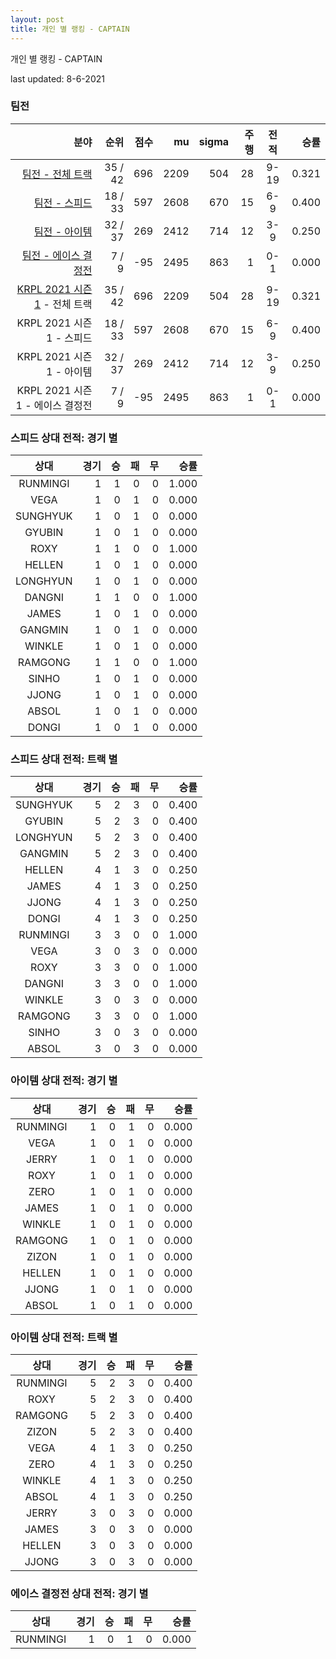 ```yaml
---
layout: post
title: 개인 별 랭킹 - CAPTAIN
---
```



개인 별 랭킹 - CAPTAIN


last updated: 8-6-2021


### 팀전

| 분야 | 순위 | 점수 | mu | sigma | 주행 | 전적 | 승률 |
|---:|---:|---:|---:|---:|---:|:---:|---:|
| [팀전 - 전체 트랙](../team-full) | 35 / 42 | 696 | 2209 | 504 | 28 | 9-19 | 0.321 |
| [팀전 - 스피드](../team-speed) | 18 / 33 | 597 | 2608 | 670 | 15 | 6-9 | 0.400 |
| [팀전 - 아이템](../team-item) | 32 / 37 | 269 | 2412 | 714 | 12 | 3-9 | 0.250 |
| [팀전 - 에이스 결정전](../team-ace) | 7 / 9 | -95 | 2495 | 863 | 1 | 0-1 | 0.000 |
| [KRPL 2021 시즌 1](../teams-t2021_1) - 전체 트랙 | 35 / 42 | 696 | 2209 | 504 | 28 | 9-19 | 0.321 |
| KRPL 2021 시즌 1 - 스피드 | 18 / 33 | 597 | 2608 | 670 | 15 | 6-9 | 0.400 |
| KRPL 2021 시즌 1 - 아이템 | 32 / 37 | 269 | 2412 | 714 | 12 | 3-9 | 0.250 |
| KRPL 2021 시즌 1 - 에이스 결정전 | 7 / 9 | -95 | 2495 | 863 | 1 | 0-1 | 0.000 |

### 스피드 상대 전적: 경기 별

| 상대 | 경기 | 승 | 패 | 무 | 승률 |
|:---:|---:|---:|---:|---:|---:|
| RUNMINGI | 1 | 1 | 0 | 0 | 1.000 |
| VEGA | 1 | 0 | 1 | 0 | 0.000 |
| SUNGHYUK | 1 | 0 | 1 | 0 | 0.000 |
| GYUBIN | 1 | 0 | 1 | 0 | 0.000 |
| ROXY | 1 | 1 | 0 | 0 | 1.000 |
| HELLEN | 1 | 0 | 1 | 0 | 0.000 |
| LONGHYUN | 1 | 0 | 1 | 0 | 0.000 |
| DANGNI | 1 | 1 | 0 | 0 | 1.000 |
| JAMES | 1 | 0 | 1 | 0 | 0.000 |
| GANGMIN | 1 | 0 | 1 | 0 | 0.000 |
| WINKLE | 1 | 0 | 1 | 0 | 0.000 |
| RAMGONG | 1 | 1 | 0 | 0 | 1.000 |
| SINHO | 1 | 0 | 1 | 0 | 0.000 |
| JJONG | 1 | 0 | 1 | 0 | 0.000 |
| ABSOL | 1 | 0 | 1 | 0 | 0.000 |
| DONGI | 1 | 0 | 1 | 0 | 0.000 |

### 스피드 상대 전적: 트랙 별

| 상대 | 경기 | 승 | 패 | 무 | 승률 |
|:---:|---:|---:|---:|---:|---:|
| SUNGHYUK | 5 | 2 | 3 | 0 | 0.400 |
| GYUBIN | 5 | 2 | 3 | 0 | 0.400 |
| LONGHYUN | 5 | 2 | 3 | 0 | 0.400 |
| GANGMIN | 5 | 2 | 3 | 0 | 0.400 |
| HELLEN | 4 | 1 | 3 | 0 | 0.250 |
| JAMES | 4 | 1 | 3 | 0 | 0.250 |
| JJONG | 4 | 1 | 3 | 0 | 0.250 |
| DONGI | 4 | 1 | 3 | 0 | 0.250 |
| RUNMINGI | 3 | 3 | 0 | 0 | 1.000 |
| VEGA | 3 | 0 | 3 | 0 | 0.000 |
| ROXY | 3 | 3 | 0 | 0 | 1.000 |
| DANGNI | 3 | 3 | 0 | 0 | 1.000 |
| WINKLE | 3 | 0 | 3 | 0 | 0.000 |
| RAMGONG | 3 | 3 | 0 | 0 | 1.000 |
| SINHO | 3 | 0 | 3 | 0 | 0.000 |
| ABSOL | 3 | 0 | 3 | 0 | 0.000 |

### 아이템 상대 전적: 경기 별

| 상대 | 경기 | 승 | 패 | 무 | 승률 |
|:---:|---:|---:|---:|---:|---:|
| RUNMINGI | 1 | 0 | 1 | 0 | 0.000 |
| VEGA | 1 | 0 | 1 | 0 | 0.000 |
| JERRY | 1 | 0 | 1 | 0 | 0.000 |
| ROXY | 1 | 0 | 1 | 0 | 0.000 |
| ZERO | 1 | 0 | 1 | 0 | 0.000 |
| JAMES | 1 | 0 | 1 | 0 | 0.000 |
| WINKLE | 1 | 0 | 1 | 0 | 0.000 |
| RAMGONG | 1 | 0 | 1 | 0 | 0.000 |
| ZIZON | 1 | 0 | 1 | 0 | 0.000 |
| HELLEN  | 1 | 0 | 1 | 0 | 0.000 |
| JJONG | 1 | 0 | 1 | 0 | 0.000 |
| ABSOL | 1 | 0 | 1 | 0 | 0.000 |

### 아이템 상대 전적: 트랙 별

| 상대 | 경기 | 승 | 패 | 무 | 승률 |
|:---:|---:|---:|---:|---:|---:|
| RUNMINGI | 5 | 2 | 3 | 0 | 0.400 |
| ROXY | 5 | 2 | 3 | 0 | 0.400 |
| RAMGONG | 5 | 2 | 3 | 0 | 0.400 |
| ZIZON | 5 | 2 | 3 | 0 | 0.400 |
| VEGA | 4 | 1 | 3 | 0 | 0.250 |
| ZERO | 4 | 1 | 3 | 0 | 0.250 |
| WINKLE | 4 | 1 | 3 | 0 | 0.250 |
| ABSOL | 4 | 1 | 3 | 0 | 0.250 |
| JERRY | 3 | 0 | 3 | 0 | 0.000 |
| JAMES | 3 | 0 | 3 | 0 | 0.000 |
| HELLEN  | 3 | 0 | 3 | 0 | 0.000 |
| JJONG | 3 | 0 | 3 | 0 | 0.000 |

### 에이스 결정전 상대 전적: 경기 별

| 상대 | 경기 | 승 | 패 | 무 | 승률 |
|:---:|---:|---:|---:|---:|---:|
| RUNMINGI | 1 | 0 | 1 | 0 | 0.000 |
